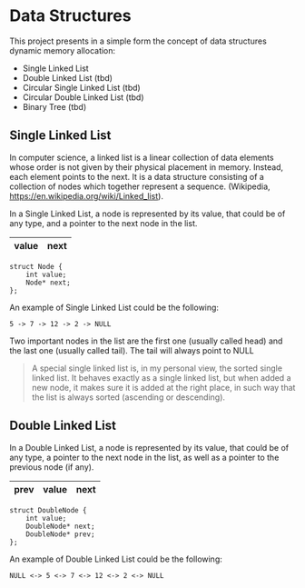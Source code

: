# Data Structures

This project presents in a simple form the concept of data structures dynamic memory allocation:
- Single Linked List
- Double Linked List (tbd)
- Circular Single Linked List (tbd)
- Circular Double Linked List (tbd)
- Binary Tree (tbd)

## Single Linked List
In computer science, a linked list is a linear collection of data elements whose order is not given by their physical placement in memory. Instead, each element points to the next. It is a data structure consisting of a collection of nodes which together represent a sequence. (Wikipedia, https://en.wikipedia.org/wiki/Linked_list).

In a Single Linked List, a node is represented by its value, that could be of any type, and a pointer to the next node in the list.

| value | next | 
|-------|------| 

```
struct Node {
	int value;
	Node* next;
};
```

An example of Single Linked List could be the following:

```
5 -> 7 -> 12 -> 2 -> NULL
```

Two important nodes in the list are the first one (usually called head) and the last one (usually called tail). The tail will always point to NULL

> A special single linked list is, in my personal view, the sorted single linked list. It behaves exactly as a single linked list, but when added a new node, it makes sure it is added at the right place, in such way that the list is always sorted (ascending or descending).

## Double Linked List
In a Double Linked List, a node is represented by its value, that could be of any type, a pointer to the next node in the list, as well as a pointer to the previous node (if any).

| prev | value | next | 
|------|-------|------| 

```
struct DoubleNode {
	int value;
	DoubleNode* next;
	DoubleNode* prev;
};
```

An example of Double Linked List could be the following:

```
NULL <-> 5 <-> 7 <-> 12 <-> 2 <-> NULL
```
